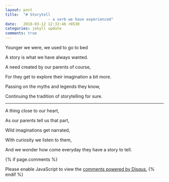 ```yaml
---
layout: post
title:  "# Storytell
                   - a verb we have experienced"
date:   2018-03-12 12:32:46 +0530
categories: jekyll update
comments: true
---
```



 Younger we were, we used to go to bed

 A story is what we have always wanted.

 A need created by our parents of course,

 For they get to explore their imagination a bit more.

 Passing on the myths and legends they know,

 Continuing the tradition of storytelling for sure.


---




 A thing close to our heart,

 As our parents tell us that part,

 Wild imaginations get narrated,

 With curiosity we listen to them,

 And we wonder how come everyday they have a story to tell.



{% if page.comments %}
<div id="disqus_thread"></div>
<script>

/**
*  RECOMMENDED CONFIGURATION VARIABLES: EDIT AND UNCOMMENT THE SECTION BELOW TO INSERT DYNAMIC VALUES FROM YOUR PLATFORM OR CMS.
*  LEARN WHY DEFINING THESE VARIABLES IS IMPORTANT: https://disqus.com/admin/universalcode/#configuration-variables*/
/*
var disqus_config = function () {
this.page.url = PAGE_URL;  // Replace PAGE_URL with your page's canonical URL variable
this.page.identifier = PAGE_IDENTIFIER; // Replace PAGE_IDENTIFIER with your page's unique identifier variable
};
*/
(function() { // DON'T EDIT BELOW THIS LINE
var d = document, s = d.createElement('script');
s.src = 'https://himanshu-mantri.disqus.com/embed.js';
s.setAttribute('data-timestamp', +new Date());
(d.head || d.body).appendChild(s);
})();
</script>
<noscript>Please enable JavaScript to view the <a href="https://disqus.com/?ref_noscript">comments powered by Disqus.</a></noscript>
{% endif %}                    
